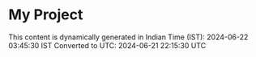 # My Project

This content is dynamically generated in Indian Time (IST): 2024-06-22 03:45:30 IST
Converted to UTC: 2024-06-21 22:15:30 UTC
